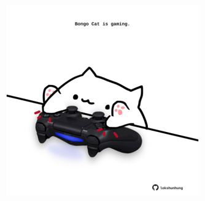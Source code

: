 <!-- built at 26/07/2021, 14:01:41 UTC -->
<p align="center">
  <img width="500" height="500" src="./ReadmeImage.svg">
</p>
